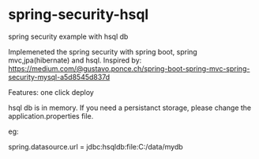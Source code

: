 # spring-security-hsql
spring security example with hsql db

Implemeneted the spring security with spring boot, spring mvc,jpa(hibernate) and hsql.
Inspired by:
https://medium.com/@gustavo.ponce.ch/spring-boot-spring-mvc-spring-security-mysql-a5d8545d837d

Features:
one click deploy


hsql db is in memory. If you need a persistanct storage, please change the application.properties file.

eg:

spring.datasource.url = jdbc:hsqldb:file:C:/data/mydb

